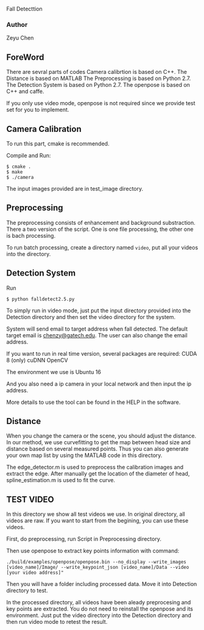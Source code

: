 Fall Detecttion

### Author
Zeyu Chen

## ForeWord
There are sevral parts of codes
Camera calibrtion is based on C++.
The Distance is based on MATLAB
The Preprocessing is based on Python 2.7.
The Detection System is based on Python 2.7. 
The openpose is based on C++ and caffe.  

If you only use video mode, openpose is not required since we provide test set for you to implement.

## Camera Calibration
To run this part, cmake is recommended.

Compile and Run:

```
$ cmake .
$ make
$ ./camera
```
The input images provided are in test_image directory.

## Preprocessing
The preprocessing consists of enhancement and background substraction.
There a two version of the script. One is one file processing, the other one is bach processing.

To run batch processing, create a directory named `video`, put all your videos into the directory.

## Detection System
Run
```
$ python falldetect2.5.py
```
To simply run in video mode, just put the input directory provided into the Detection directory and then set the video directory for the system.

System will send email to target address when fall detected. The default target email is chenzy@gatech.edu. The user can also change the email address.

If you want to run in real time version, several packages are required:
CUDA 8 (only)
cuDNN
OpenCV

The environment we use is Ubuntu 16

And you also need a ip camera in your local network and then input the ip address.

More details to use the tool can be found in the HELP in the software.

## Distance
When you change the camera or the scene, you should adjust the distance. In our method, we use curvefitting to get the map between head size and distance based on several measured points. Thus you can also generate your own map list by using the MATLAB code in this directory.

The edge_detector.m is used to preprocess the calibration images and extract the edge. After manually get the location of the diameter of head, spline_estimation.m is used to fit the curve.

## TEST VIDEO
In this directory we show all test videos we use.
In original directory, all videos are raw. If you want to start from the begining, you can use these videos.

First, do preprocessing, run Script in Preprocessing directory.

Then use openpose to extract key points information with command:
```
./build/examples/openpose/openpose.bin --no_display --write_images [video_name]/Image/ --write_keypoint_json [video_name]/Data --video [your video address]"
```
Then you will have a folder including processed data. Move it into Detection directory to test.

In the processed directory, all videos have been aleady preprocesing and key points are extracted. You do not need to reinstall the openpose and its environment. Just put the video directory into the Detection directory and then run video mode to retest the result.

